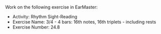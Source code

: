 Work on the following exercise in EarMaster:
- Activity: Rhythm Sight-Reading
- Exercise Name: 3/4 - 4 bars: 16th notes, 16th triplets - including rests
- Exercise Number: 24.8

